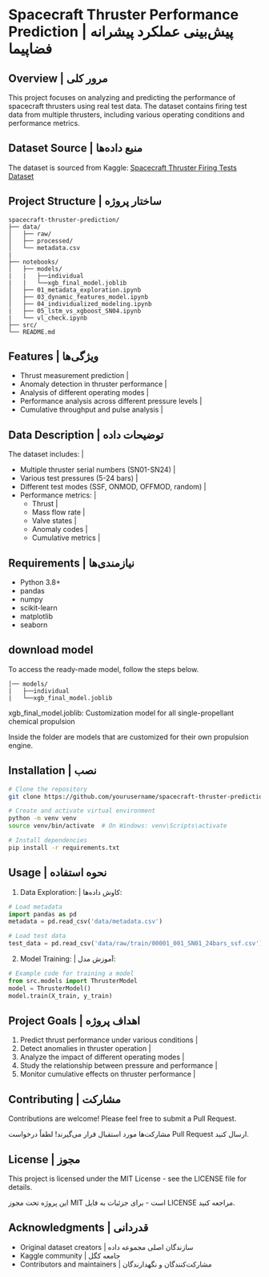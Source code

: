 # Spacecraft Thruster Performance Prediction | پیش‌بینی عملکرد پیشرانه فضاپیما

## Overview | مرور کلی
This project focuses on analyzing and predicting the performance of spacecraft thrusters using real test data. The dataset contains firing test data from multiple thrusters, including various operating conditions and performance metrics.



## Dataset Source | منبع داده‌ها
The dataset is sourced from Kaggle: [Spacecraft Thruster Firing Tests Dataset](https://www.kaggle.com/datasets/patrickfleith/spacecraft-thruster-firing-tests-dataset)



## Project Structure | ساختار پروژه
```
spacecraft-thruster-prediction/
├── data/
│   ├── raw/           
│   ├── processed/     
│   └── metadata.csv 
|  
├── notebooks/
│   ├── models/
|   |   ├──individual
|   |   └──xgb_final_model.joblib
│   ├── 01_metadata_exploration.ipynb
│   ├── 03_dynamic_features_model.ipynb
│   ├── 04_individualized_modeling.ipynb  
|   ├── 05_lstm_vs_xgboost_SN04.ipynb 
|   └── vl_check.ipynb
├── src/              
└── README.md         
```

## Features | ویژگی‌ها
- Thrust measurement prediction | 
- Anomaly detection in thruster performance |
- Analysis of different operating modes | 
- Performance analysis across different pressure levels | 
- Cumulative throughput and pulse analysis | 

## Data Description | توضیحات داده
The dataset includes: | 
- Multiple thruster serial numbers (SN01-SN24) | 
- Various test pressures (5-24 bars) |
- Different test modes (SSF, ONMOD, OFFMOD, random) | 
- Performance metrics: | 
  - Thrust |
  - Mass flow rate | 
  - Valve states | 
  - Anomaly codes | 
  - Cumulative metrics | 

## Requirements | نیازمندی‌ها
- Python 3.8+
- pandas
- numpy
- scikit-learn
- matplotlib
- seaborn


## download model
To access the ready-made model, follow the steps below.
 ```
│── models/
|   ├──individual
|   └──xgb_final_model.joblib
 ```
xgb_final_model.joblib:  Customization model for all single-propellant chemical propulsion

Inside the folder are models that are customized for their own propulsion engine.


## Installation | نصب
```bash
# Clone the repository
git clone https://github.com/yourusername/spacecraft-thruster-prediction.git

# Create and activate virtual environment
python -m venv venv
source venv/bin/activate  # On Windows: venv\Scripts\activate

# Install dependencies
pip install -r requirements.txt
```

## Usage | نحوه استفاده
1. Data Exploration: | کاوش داده‌ها:
```python
# Load metadata
import pandas as pd
metadata = pd.read_csv('data/metadata.csv')

# Load test data
test_data = pd.read_csv('data/raw/train/00001_001_SN01_24bars_ssf.csv')
```

2. Model Training: | آموزش مدل:
```python
# Example code for training a model
from src.models import ThrusterModel
model = ThrusterModel()
model.train(X_train, y_train)
```

## Project Goals | اهداف پروژه
1. Predict thrust performance under various conditions | 
2. Detect anomalies in thruster operation | 
3. Analyze the impact of different operating modes | 
4. Study the relationship between pressure and performance | 
5. Monitor cumulative effects on thruster performance | 

## Contributing | مشارکت
Contributions are welcome! Please feel free to submit a Pull Request.

مشارکت‌ها مورد استقبال قرار می‌گیرند! لطفاً درخواست Pull Request ارسال کنید.

## License | مجوز
This project is licensed under the MIT License - see the LICENSE file for details.

این پروژه تحت مجوز MIT است - برای جزئیات به فایل LICENSE مراجعه کنید.

## Acknowledgments | قدردانی
- Original dataset creators | سازندگان اصلی مجموعه داده
- Kaggle community | جامعه کگل
- Contributors and maintainers | مشارکت‌کنندگان و نگهدارندگان
#
